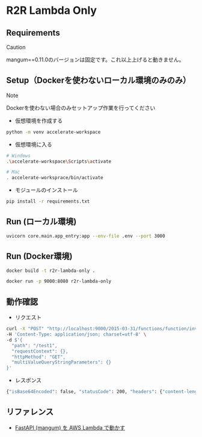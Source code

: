 # R2R Lambda Only


## Requirements
> [!CAUTION]  
> mangum==0.11.0のバージョンは固定です。これ以上上げると動きません。

## Setup（Dockerを使わないローカル環境のみのみ）
> [!NOTE]  
> Dockerを使わない場合のみセットアップ作業を行ってください

- 仮想環境を作成する

```bash
python -m venv accelerate-workspace
```

- 仮想環境に入る

```bash
# Windows
.\accelerate-workspace\Scripts\activate

# Mac
. accelerate-worksprace/bin/activate
```

- モジュールのインストール

```bash
pip install -r requirements.txt
```

## Run (ローカル環境)

```bash
uvicorn core.main.app_entry:app --env-file .env --port 3000
```

## Run (Docker環境)
```bash
docker build -t r2r-lambda-only .
```

```bash
docker run -p 9000:8080 r2r-lambda-only
```

## 動作確認

- リクエスト

```bash
curl -X "POST" "http://localhost:9000/2015-03-31/functions/function/invocations" \
-H 'Content-Type: application/json; charset=utf-8' \
-d $'{
  "path": "/test1",
  "requestContext": {},
  "httpMethod": "GET",
  "multiValueQueryStringParameters": {}
}'
```

- レスポンス

```bash
{"isBase64Encoded": false, "statusCode": 200, "headers": {"content-length": "18", "content-type": "application/json"}, "body": "{\"message\":\"test\"}"}
```


## リファレンス
- [FastAPI (mangum) を AWS Lambda で動かす](https://zenn.dev/alleeks/articles/a286144465cb6b)